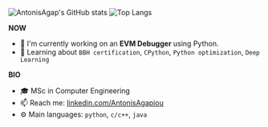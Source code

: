 ![AntonisAgap's GitHub stats](https://github-readme-stats.vercel.app/api?username=AntonisAgap&show_icons=true&theme=radical)
![Top Langs](https://github-readme-stats.vercel.app/api/top-langs/?username=AntonisAgap&hide_progress=true)

**NOW**
- 🔭 I'm currently working on an **EVM Debugger** using Python.
- 🌱 Learning about `BBH certification`, `CPython`, `Python optimization`, `Deep Learning`

**BIO**
- 🎓 MSc in Computer Engineering
- 📫 Reach me: [linkedin.com/AntonisAgapiou](https://www.linkedin.com/in/antonis-agapiou-7a6b9b145/)
- ⚙️ Main languages: `python`, `c/c++`, `java`
